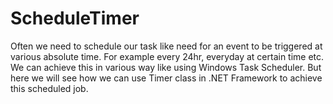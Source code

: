 # ScheduleTimer

Often we need to schedule our task like need for an event to be triggered at various absolute time. For example every 24hr, everyday at certain time etc. We can achieve this in various way like using Windows Task Scheduler. But here we will see how we can use Timer class in .NET Framework to achieve this scheduled job.
